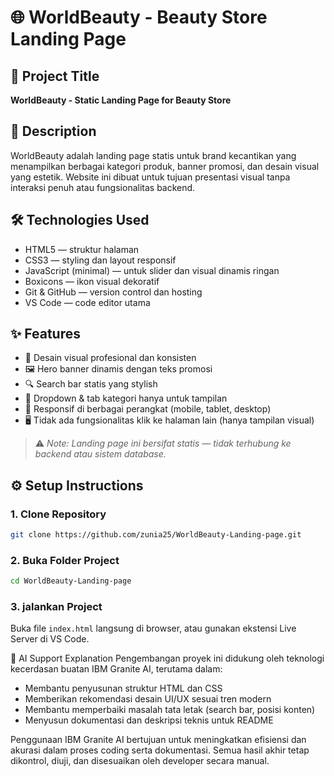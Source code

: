 # 🌐 WorldBeauty - Beauty Store Landing Page

## 💄 Project Title
**WorldBeauty - Static Landing Page for Beauty Store**

## 📄 Description
WorldBeauty adalah landing page statis untuk brand kecantikan yang menampilkan berbagai kategori produk, banner promosi, dan desain visual yang estetik. Website ini dibuat untuk tujuan presentasi visual tanpa interaksi penuh atau fungsionalitas backend.

## 🛠️ Technologies Used
- HTML5 — struktur halaman
- CSS3 — styling dan layout responsif
- JavaScript (minimal) — untuk slider dan visual dinamis ringan
- Boxicons — ikon visual dekoratif
- Git & GitHub — version control dan hosting
- VS Code — code editor utama

## ✨ Features
- 🎯 Desain visual profesional dan konsisten
- 🖼️ Hero banner dinamis dengan teks promosi
- 🔍 Search bar statis yang stylish
- 🧊 Dropdown & tab kategori hanya untuk tampilan
- 📱 Responsif di berbagai perangkat (mobile, tablet, desktop)
- 🖥️ Tidak ada fungsionalitas klik ke halaman lain (hanya tampilan visual)

> ⚠️ *Note: Landing page ini bersifat statis — tidak terhubung ke backend atau sistem database.*

## ⚙️ Setup Instructions

### 1. Clone Repository
```bash
git clone https://github.com/zunia25/WorldBeauty-Landing-page.git
```
### 2. Buka Folder Project
```bash
cd WorldBeauty-Landing-page
```
### 3. jalankan Project
Buka file `index.html` langsung di browser, atau gunakan ekstensi Live Server di VS Code.

🤖 AI Support Explanation
Pengembangan proyek ini didukung oleh teknologi kecerdasan buatan IBM Granite AI, terutama dalam:

- Membantu penyusunan struktur HTML dan CSS
- Memberikan rekomendasi desain UI/UX sesuai tren modern
- Membantu memperbaiki masalah tata letak (search bar, posisi konten)
- Menyusun dokumentasi dan deskripsi teknis untuk README

Penggunaan IBM Granite AI bertujuan untuk meningkatkan efisiensi dan akurasi dalam proses coding serta dokumentasi. Semua hasil akhir tetap dikontrol, diuji, dan disesuaikan oleh developer secara manual.

